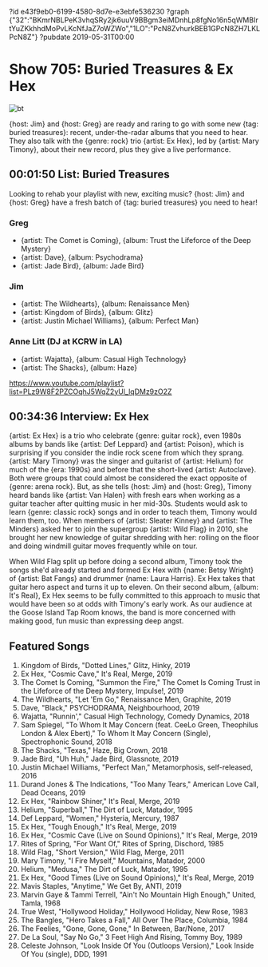 ?id e43f9eb0-6199-4580-8d7e-e3ebfe536230
?graph {"32":"BKmrNBLPeK3vhqSRy2jk6uuV9BBgm3eiMDnhLp8fgNo16n5qWMBIrtYuZKkhhdMoPvLKcNfJaZ7oWZWo","1LO":"PcN8ZvhurkBEB1GPcN8ZH7LKLPcN8Z"}
?pubdate 2019-05-31T00:00

# Show 705: Buried Treasures & Ex Hex

![bt](https://static.soundopinions.org/images/2019/record_4.jpg)

{host: Jim} and {host: Greg} are ready and raring to go with some new {tag: buried treasures}: recent, under-the-radar albums that you need to hear. They also talk with the {genre: rock} trio {artist: Ex Hex}, led by {artist: Mary Timony}, about their new record, plus they give a live performance.


## 00:01:50 List: Buried Treasures
Looking to rehab your playlist with new, exciting music? {host: Jim} and {host: Greg} have a fresh batch of {tag: buried treasures} you need to hear!


### Greg
- {artist: The Comet is Coming}, {album: Trust the Lifeforce of the Deep Mystery}
- {artist: Dave}, {album: Psychodrama}
- {artist: Jade Bird}, {album: Jade Bird}

### Jim
- {artist: The Wildhearts}, {album: Renaissance Men}
- {artist: Kingdom of Birds}, {album: Glitz}
- {artist: Justin Michael Williams}, {album: Perfect Man}

### Anne Litt (DJ at KCRW in LA)
- {artist: Wajatta}, {album: Casual High Technology}
- {artist: The Shacks}, {album: Haze}

https://www.youtube.com/playlist?list=PLz9W8F2PZCOqhJ5WqZ2yUl_lqDMz9zO2Z

## 00:34:36 Interview: Ex Hex
{artist: Ex Hex} is a trio who celebrate {genre: guitar rock}, even 1980s albums by bands like {artist: Def Leppard} and {artist: Poison}, which is surprising if you consider the indie rock scene from which they sprang. {artist: Mary Timony} was the singer and guitarist of {artist: Helium} for much of the {era: 1990s} and before that the short-lived {artist: Autoclave}. Both were groups that could almost be considered the exact opposite of {genre: arena rock}. But, as she tells {host: Jim} and {host: Greg}, Timony heard bands like {artist: Van Halen} with fresh ears when working as a guitar teacher after quitting music in her mid-30s. Students would ask to learn {genre: classic rock} songs and in order to teach them, Timony would learn them, too. When members of {artist: Sleater Kinney} and {artist: The Minders} asked her to join the supergroup {artist: Wild Flag} in 2010, she brought her new knowledge of guitar shredding with her: rolling on the floor and doing windmill guitar moves frequently while on tour. 

When Wild Flag split up before doing a second album, Timony took the songs she'd already started and formed Ex Hex with {name: Betsy Wright} of {artist: Bat Fangs} and drummer {name: Laura Harris}. Ex Hex takes that guitar hero aspect and turns it up to eleven. On their second album, {album: It's Real}, Ex Hex seems to be fully committed to this approach to music that would have been so at odds with Timony's early work. As our audience at the Goose Island Tap Room knows, the band is more concerned with making good, fun music than expressing deep angst. 



## Featured Songs

1. Kingdom of Birds, "Dotted Lines," Glitz, Hinky, 2019
1. Ex Hex, "Cosmic Cave," It's Real, Merge, 2019
1. The Comet Is Coming, "Summon the Fire," The Comet Is Coming Trust in the Lifeforce of the Deep Mystery, Impulse!, 2019
1. The Wildhearts, "Let 'Em Go," Renaissance Men, Graphite, 2019
1. Dave, "Black," PSYCHODRAMA, Neighbourhood, 2019
1. Wajatta, "Runnin'," Casual High Technology, Comedy Dynamics, 2018
1. Sam Spiegel, "To Whom It May Concern (feat. CeeLo Green, Theophilus London & Alex Ebert)," To Whom It May Concern (Single), Spectrophonic Sound, 2018
1. The Shacks, "Texas," Haze, Big Crown, 2018
1. Jade Bird, "Uh Huh," Jade Bird, Glassnote, 2019
1. Justin Michael Williams, "Perfect Man," Metamorphosis, self-released, 2016
1. Durand Jones & The Indications, "Too Many Tears," American Love Call, Dead Oceans, 2019
1. Ex Hex, "Rainbow Shiner," It's Real, Merge, 2019
1. Helium, "Superball," The Dirt of Luck, Matador, 1995
1. Def Leppard, "Women," Hysteria, Mercury, 1987
1. Ex Hex, "Tough Enough," It's Real, Merge, 2019
1. Ex Hex, "Cosmic Cave (Live on Sound Opinions)," It's Real, Merge, 2019
1. Rites of Spring, "For Want Of," Rites of Spring, Dischord, 1985
1. Wild Flag, "Short Version," Wild Flag, Merge, 2011
1. Mary Timony, "I Fire Myself," Mountains, Matador, 2000
1. Helium, "Medusa," The Dirt of Luck, Matador, 1995
1. Ex Hex, "Good Times (Live on Sound Opinions)," It's Real, Merge, 2019
1. Mavis Staples, "Anytime," We Get By, ANTI, 2019
1. Marvin Gaye & Tammi Terrell, "Ain't No Mountain High Enough," United, Tamla, 1968
1. True West, "Hollywood Holiday," Hollywood Holiday, New Rose, 1983
1. The Bangles, "Hero Takes a Fall," All Over The Place, Columbia, 1984
1. The Feelies, "Gone, Gone, Gone," In Between, Bar/None, 2017
1. De La Soul, "Say No Go," 3 Feet High And Rising, Tommy Boy, 1989
1. Celeste Johnson, "Look Inside Of You (Outloops Version)," Look Inside Of You (single), DDD, 1991
